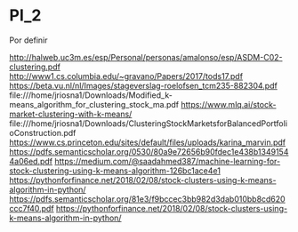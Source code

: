 # PI_2
Por definir

http://halweb.uc3m.es/esp/Personal/personas/amalonso/esp/ASDM-C02-clustering.pdf
http://www1.cs.columbia.edu/~gravano/Papers/2017/tods17.pdf
https://beta.vu.nl/nl/Images/stageverslag-roelofsen_tcm235-882304.pdf
file:///home/jriosna1/Downloads/Modified_k-means_algorithm_for_clustering_stock_ma.pdf
https://www.mlq.ai/stock-market-clustering-with-k-means/
file:///home/jriosna1/Downloads/ClusteringStockMarketsforBalancedPortfolioConstruction.pdf
https://www.cs.princeton.edu/sites/default/files/uploads/karina_marvin.pdf
https://pdfs.semanticscholar.org/0530/80a9e72656b90fdec1e438b13491544a06ed.pdf
https://medium.com/@saadahmed387/machine-learning-for-stock-clustering-using-k-means-algorithm-126bc1ace4e1
https://pythonforfinance.net/2018/02/08/stock-clusters-using-k-means-algorithm-in-python/
https://pdfs.semanticscholar.org/81e3/f9bccec3bb982d3dab010bb8cd620ccc7f40.pdf
https://pythonforfinance.net/2018/02/08/stock-clusters-using-k-means-algorithm-in-python/
